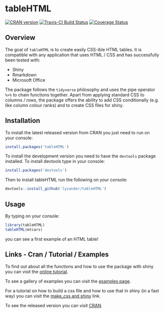# tableHTML

[![CRAN version](http://www.r-pkg.org/badges/version/tableHTML)](https://cran.r-project.org/package=tableHTML)
[![Travis-CI Build Status](https://travis-ci.org/LyzandeR/tableHTML.svg?branch=master)](https://travis-ci.org/LyzandeR/tableHTML)
[![Coverage Status](https://codecov.io/gh/lyzander/tableHTML/branch/master/graph/badge.svg)](https://codecov.io/gh/lyzander/tableHTML?branch=master)

## Overview

The goal of `tableHTML` is to create easily CSS-ible HTML tables. It is compatible with any application that uses HTML / CSS and has successfully been tested with:

* Shiny
* Rmarkdown
* Microsoft Office

The package follows the `tidyverse` philosophy and uses the pipe operator `%>%` to chain functions together. Apart from applying standard CSS to columns / rows, the package offers the ability to add CSS conditionally (e.g. like column colour ranks) and to create CSS files for shiny.

## Installation

To install the latest released version from CRAN you just need to run on your console:

```r
install.packages('tableHTML')
```

To install the development version you need to have the `devtools` package installed. To install devtools type in your console: 

```R
install.packages('devtools')
```

Then to install tableHTML run the following on your console:

```R
devtools::install_github('lyzander/tableHTML')
```

## Usage

By typing on your console:

```R
library(tableHTML)
tableHTML(mtcars)
```

you can see a first example of an HTML table!

## Links - Cran / Tutorial / Examples

To find out about all the functions and how to use the package with shiny you can visit the [online tutorial](https://cran.r-project.org/package=tableHTML/vignettes/tableHTML.html).

To see a gallery of examples you can visit the [examples page](https://cran.r-project.org/package=tableHTML/vignettes/examples.html).

For a tutorial on how to build a css file and how to use that in shiny (in a fast way) you can visit the [make_css and shiny](https://cran.r-project.org/package=tableHTML/vignettes/make_css.html) link. 

To see the released version you can visit [CRAN](https://cran.r-project.org/package=tableHTML).
